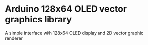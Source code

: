 # Arduino 128x64 OLED vector graphics library
 A simple interface with 128x64 OLED display and 2D vector graphic renderer
